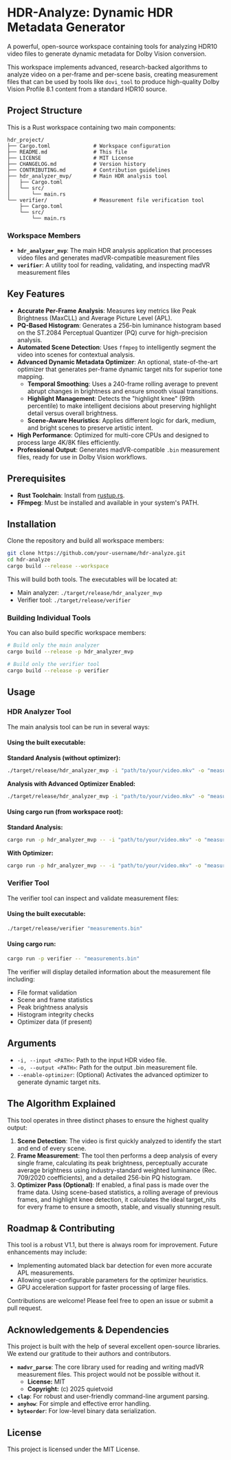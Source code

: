 # HDR-Analyze: Dynamic HDR Metadata Generator

A powerful, open-source workspace containing tools for analyzing HDR10 video files to generate dynamic metadata for Dolby Vision conversion.

This workspace implements advanced, research-backed algorithms to analyze video on a per-frame and per-scene basis, creating measurement files that can be used by tools like `dovi_tool` to produce high-quality Dolby Vision Profile 8.1 content from a standard HDR10 source.

## Project Structure

This is a Rust workspace containing two main components:

```
hdr_project/
├── Cargo.toml              # Workspace configuration
├── README.md               # This file
├── LICENSE                 # MIT License
├── CHANGELOG.md            # Version history
├── CONTRIBUTING.md         # Contribution guidelines
├── hdr_analyzer_mvp/       # Main HDR analysis tool
│   ├── Cargo.toml
│   └── src/
│       └── main.rs
└── verifier/               # Measurement file verification tool
    ├── Cargo.toml
    └── src/
        └── main.rs
```

### Workspace Members

- **`hdr_analyzer_mvp`**: The main HDR analysis application that processes video files and generates madVR-compatible measurement files
- **`verifier`**: A utility tool for reading, validating, and inspecting madVR measurement files

## Key Features

- **Accurate Per-Frame Analysis**: Measures key metrics like Peak Brightness (MaxCLL) and Average Picture Level (APL).
- **PQ-Based Histogram**: Generates a 256-bin luminance histogram based on the ST.2084 Perceptual Quantizer (PQ) curve for high-precision analysis.
- **Automated Scene Detection**: Uses `ffmpeg` to intelligently segment the video into scenes for contextual analysis.
- **Advanced Dynamic Metadata Optimizer**: An optional, state-of-the-art optimizer that generates per-frame dynamic target nits for superior tone mapping.
    - **Temporal Smoothing**: Uses a 240-frame rolling average to prevent abrupt changes in brightness and ensure smooth visual transitions.
    - **Highlight Management**: Detects the "highlight knee" (99th percentile) to make intelligent decisions about preserving highlight detail versus overall brightness.
    - **Scene-Aware Heuristics**: Applies different logic for dark, medium, and bright scenes to preserve artistic intent.
- **High Performance**: Optimized for multi-core CPUs and designed to process large 4K/8K files efficiently.
- **Professional Output**: Generates madVR-compatible `.bin` measurement files, ready for use in Dolby Vision workflows.

## Prerequisites

- **Rust Toolchain**: Install from [rustup.rs](https://rustup.rs/).
- **FFmpeg**: Must be installed and available in your system's PATH.

## Installation

Clone the repository and build all workspace members:

```bash
git clone https://github.com/your-username/hdr-analyze.git
cd hdr-analyze
cargo build --release --workspace
```

This will build both tools. The executables will be located at:
- Main analyzer: `./target/release/hdr_analyzer_mvp`
- Verifier tool: `./target/release/verifier`

### Building Individual Tools

You can also build specific workspace members:

```bash
# Build only the main analyzer
cargo build --release -p hdr_analyzer_mvp

# Build only the verifier tool
cargo build --release -p verifier
```

## Usage

### HDR Analyzer Tool

The main analysis tool can be run in several ways:

#### Using the built executable:

**Standard Analysis (without optimizer):**
```bash
./target/release/hdr_analyzer_mvp -i "path/to/your/video.mkv" -o "measurements.bin"
```

**Analysis with Advanced Optimizer Enabled:**
```bash
./target/release/hdr_analyzer_mvp -i "path/to/your/video.mkv" -o "measurements_optimized.bin" --enable-optimizer
```

#### Using cargo run (from workspace root):

**Standard Analysis:**
```bash
cargo run -p hdr_analyzer_mvp -- -i "path/to/your/video.mkv" -o "measurements.bin"
```

**With Optimizer:**
```bash
cargo run -p hdr_analyzer_mvp -- -i "path/to/your/video.mkv" -o "measurements_optimized.bin" --enable-optimizer
```

### Verifier Tool

The verifier tool can inspect and validate measurement files:

#### Using the built executable:
```bash
./target/release/verifier "measurements.bin"
```

#### Using cargo run:
```bash
cargo run -p verifier -- "measurements.bin"
```

The verifier will display detailed information about the measurement file including:
- File format validation
- Scene and frame statistics
- Peak brightness analysis
- Histogram integrity checks
- Optimizer data (if present)

## Arguments

- `-i, --input <PATH>`: Path to the input HDR video file.
- `-o, --output <PATH>`: Path for the output .bin measurement file.
- `--enable-optimizer`: (Optional) Activates the advanced optimizer to generate dynamic target nits.

## The Algorithm Explained

This tool operates in three distinct phases to ensure the highest quality output:

1. **Scene Detection**: The video is first quickly analyzed to identify the start and end of every scene.
2. **Frame Measurement**: The tool then performs a deep analysis of every single frame, calculating its peak brightness, perceptually accurate average brightness using industry-standard weighted luminance (Rec. 709/2020 coefficients), and a detailed 256-bin PQ histogram.
3. **Optimizer Pass (Optional)**: If enabled, a final pass is made over the frame data. Using scene-based statistics, a rolling average of previous frames, and highlight knee detection, it calculates the ideal target_nits for every frame to ensure a smooth, stable, and visually stunning result.

## Roadmap & Contributing

This tool is a robust V1.1, but there is always room for improvement. Future enhancements may include:

- Implementing automated black bar detection for even more accurate APL measurements.
- Allowing user-configurable parameters for the optimizer heuristics.
- GPU acceleration support for faster processing of large files.

Contributions are welcome! Please feel free to open an issue or submit a pull request.

## Acknowledgements & Dependencies

This project is built with the help of several excellent open-source libraries. We extend our gratitude to their authors and contributors.

- **`madvr_parse`**: The core library used for reading and writing madVR measurement files. This project would not be possible without it.
  - **License:** MIT
  - **Copyright:** (c) 2025 quietvoid
- **`clap`**: For robust and user-friendly command-line argument parsing.
- **`anyhow`**: For simple and effective error handling.
- **`byteorder`**: For low-level binary data serialization.

## License

This project is licensed under the MIT License.